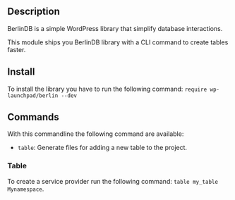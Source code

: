 
## Description
BerlinDB is a simple WordPress library that simplify database interactions.

This module ships you BerlinDB library with a CLI command to create tables faster.
## Install

To install the library you have to run the following command: `require wp-launchpad/berlin --dev`

## Commands

With this commandline the following command are available:
- `table`: Generate files for adding a new table to the project.

### Table
To create a service provider run the following command: `table my_table Mynamespace`.
